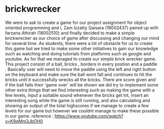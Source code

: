 # brickwrecker
We were to ask to create a game for our project assignment for object oriented programming and i, Zam Izzatty Qaisara (18002437) paired up with farzana Athirah (18002510) and finally decided to make a simple brickwrecker as our choice of game after discussing and changing our mind for several time. As students, there were a lot of obstacle for us to create this game but we tried to make some other initiatives to gain our knowledge such as watching and doing tutorials from platforms such as google and youtube. As for that we managed to create our simple brick wrecker game.
This project consist of a ball, bricks , borders in every postion and a paddle . Basically user will need to move the paddle using the left and right button on the keyboard and make sure the ball wont fall and continues to hit the bricks until it successfully wrecks all the bricks. There are score given and if the ball falls then 'game over' will be shown 
we did try to implement some other extra things that we find interesting such as making the game with a few levels, input a suitable sound whenever the bricks get hit, insert an interesting song while the game is still running, and also calculating and showing an output of the total highscores if we manage to create a few levels for our  game but however we couldnt manage to make these possible in our game.
reference :  https://www.youtube.com/watch?v=K9qMm3JbOH0
